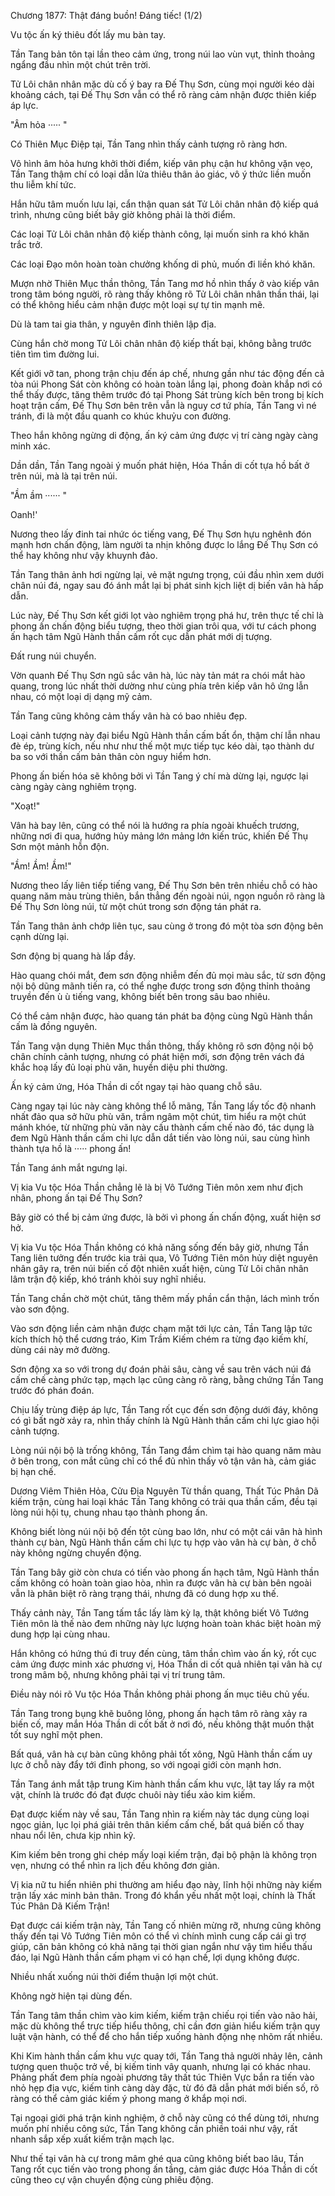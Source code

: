 




Chương 1877: Thật đáng buồn! Đáng tiếc! (1/2)


Vu tộc ấn ký thiêu đốt lấy mu bàn tay.

Tần Tang bản tôn tại lần theo cảm ứng, trong núi lao vùn vụt, thỉnh thoảng ngẩng đầu nhìn một chút trên trời.

Tử Lôi chân nhân mặc dù cố ý bay ra Đế Thụ Sơn, cùng mọi người kéo dài khoảng cách, tại Đế Thụ Sơn vẫn có thể rõ ràng cảm nhận được thiên kiếp áp lực.

"Âm hỏa ····· "

Có Thiên Mục Điệp tại, Tần Tang nhìn thấy cảnh tượng rõ ràng hơn.

Vô hình âm hỏa hưng khởi thời điểm, kiếp vân phụ cận hư không vặn vẹo, Tần Tang thậm chí có loại dẫn lửa thiêu thân ảo giác, vô ý thức liền muốn thu liễm khí tức.

Hắn hữu tâm muốn lưu lại, cẩn thận quan sát Tử Lôi chân nhân độ kiếp quá trình, nhưng cũng biết bây giờ không phải là thời điểm.

Các loại Tử Lôi chân nhân độ kiếp thành công, lại muốn sinh ra khó khăn trắc trở.

Các loại Đạo môn hoàn toàn chưởng khống di phủ, muốn đi liền khó khăn.

Mượn nhờ Thiên Mục thần thông, Tần Tang mơ hồ nhìn thấy ở vào kiếp vân trong tâm bóng người, rõ ràng thấy không rõ Tử Lôi chân nhân thần thái, lại có thể không hiểu cảm nhận được một loại sự tự tin mạnh mẽ.

Dù là tam tai gia thân, y nguyên đỉnh thiên lập địa.

Cùng hắn chờ mong Tử Lôi chân nhân độ kiếp thất bại, không bằng trước tiên tìm tìm đường lui.

Kết giới vỡ tan, phong trận chịu đến áp chế, nhưng gần như tác động đến cả tòa núi Phong Sát còn không có hoàn toàn lắng lại, phong đoàn khắp nơi có thể thấy được, tăng thêm trước đó tại Phong Sát trùng kích bên trong bị kích hoạt trận cấm, Đế Thụ Sơn bên trên vẫn là nguy cơ tứ phía, Tần Tang vì né tránh, đi là một đầu quanh co khúc khuỷu con đường.

Theo hắn không ngừng di động, ấn ký cảm ứng được vị trí càng ngày càng minh xác.

Dần dần, Tần Tang ngoài ý muốn phát hiện, Hóa Thần di cốt tựa hồ bất ở trên núi, mà là tại trên núi.

"Ầm ầm ······ "

Oanh!'

Nương theo lấy đinh tai nhức óc tiếng vang, Đế Thụ Sơn hựu nghênh đón mạnh hơn chấn động, làm người ta nhịn không được lo lắng Đế Thụ Sơn có thể hay không như vậy khuynh đảo.

Tần Tang thân ảnh hơi ngừng lại, vẻ mặt ngưng trọng, cúi đầu nhìn xem dưới chân núi đá, ngay sau đó ánh mắt lại bị phát sinh kịch liệt dị biến vân hà hấp dẫn.

Lúc này, Đế Thụ Sơn kết giới lọt vào nghiêm trọng phá hư, trên thực tế chỉ là phong ấn chấn động biểu tượng, theo thời gian trôi qua, với tư cách phong ấn hạch tâm Ngũ Hành thần cấm rốt cục dẫn phát mới dị tượng.

Đất rung núi chuyển.

Vờn quanh Đế Thụ Sơn ngũ sắc vân hà, lúc này tản mát ra chói mắt hào quang, trong lúc nhất thời dường như cùng phía trên kiếp vân hô ứng lẫn nhau, có một loại dị dạng mỹ cảm.

Tần Tang cũng không cảm thấy vân hà có bao nhiêu đẹp.

Loại cảnh tượng này đại biểu Ngũ Hành thần cấm bất ổn, thậm chí lẫn nhau đè ép, trùng kích, nếu như như thế một mực tiếp tục kéo dài, tạo thành dư ba so với thần cấm bản thân còn nguy hiểm hơn.

Phong ấn biến hóa sẽ không bởi vì Tần Tang ý chí mà dừng lại, ngược lại càng ngày càng nghiêm trọng.

"Xoạt!"

Vân hà bay lên, cũng có thể nói là hướng ra phía ngoài khuếch trương, những nơi đi qua, hướng hủy mảng lớn mảng lớn kiến trúc, khiến Đế Thụ Sơn một mảnh hỗn độn.

"Ầm! Ầm! Ầm!"

Nương theo lấy liên tiếp tiếng vang, Đế Thụ Sơn bên trên nhiều chỗ có hào quang năm màu trùng thiên, bắn thẳng đến ngoài núi, ngọn nguồn rõ ràng là Đế Thụ Sơn lòng núi, từ một chút trong sơn động tán phát ra.

Tần Tang thân ảnh chớp liên tục, sau cùng ở trong đó một tòa sơn động bên cạnh dừng lại.

Sơn động bị quang hà lấp đầy.

Hào quang chói mắt, đem sơn động nhiễm đến đủ mọi màu sắc, từ sơn động nội bộ dũng mãnh tiến ra, có thể nghe được trong sơn động thỉnh thoảng truyền đến ù ù tiếng vang, không biết bên trong sâu bao nhiêu.

Có thể cảm nhận được, hào quang tán phát ba động cùng Ngũ Hành thần cấm là đồng nguyên.

Tần Tang vận dụng Thiên Mục thần thông, thấy không rõ sơn động nội bộ chân chính cảnh tượng, nhưng có phát hiện mới, sơn động trên vách đá khắc hoạ lấy đủ loại phù văn, huyền diệu phi thường.

Ấn ký cảm ứng, Hóa Thần di cốt ngay tại hào quang chỗ sâu.

Càng ngay tại lúc này càng không thể lỗ mãng, Tần Tang lấy tốc độ nhanh nhất đảo qua sở hữu phù văn, trầm ngâm một chút, tìm hiểu ra một chút mánh khóe, từ những phù văn này cấu thành cấm chế nào đó, tác dụng là đem Ngũ Hành thần cấm chi lực dẫn dắt tiến vào lòng núi, sau cùng hình thành tựa hồ là ····· phong ấn!

Tần Tang ánh mắt ngưng lại.

Vị kia Vu tộc Hóa Thần chẳng lẽ là bị Vô Tướng Tiên môn xem như địch nhân, phong ấn tại Đế Thụ Sơn?

Bây giờ có thể bị cảm ứng được, là bởi vì phong ấn chấn động, xuất hiện sơ hở.

Vị kia Vu tộc Hóa Thần không có khả năng sống đến bây giờ, nhưng Tần Tang liên tưởng đến trước kia trải qua, Vô Tướng Tiên môn hủy diệt nguyên nhân gây ra, trên núi biến cố đột nhiên xuất hiện, cùng Tử Lôi chân nhân lâm trận độ kiếp, khó tránh khỏi suy nghĩ nhiều.

Tần Tang chần chờ một chút, tăng thêm mấy phần cẩn thận, lách mình trốn vào sơn động.

Vào sơn động liền cảm nhận được chạm mặt tới lực cản, Tần Tang lập tức kích thích hộ thể cương tráo, Kim Trầm Kiếm chém ra từng đạo kiếm khí, dùng cái này mở đường.

Sơn động xa so với trong dự đoán phải sâu, càng về sau trên vách núi đá cấm chế càng phức tạp, mạch lạc cũng càng rõ ràng, bằng chứng Tần Tang trước đó phán đoán.

Chịu lấy trùng điệp áp lực, Tần Tang rốt cục đến sơn động dưới đáy, không có gì bất ngờ xảy ra, nhìn thấy chính là Ngũ Hành thần cấm chi lực giao hội cảnh tượng.

Lòng núi nội bộ là trống không, Tần Tang đắm chìm tại hào quang năm màu ở bên trong, con mắt cũng chỉ có thể đủ nhìn thấy vô tận vân hà, cảm giác bị hạn chế.

Dương Viêm Thiên Hỏa, Cửu Địa Nguyên Từ thần quang, Thất Túc Phân Dã kiếm trận, cùng hai loại khác Tần Tang không có trải qua thần cấm, đều tại lòng núi hội tụ, chung nhau tạo thành phong ấn.

Không biết lòng núi nội bộ đến tột cùng bao lớn, như có một cái vân hà hình thành cự bàn, Ngũ Hành thần cấm chi lực tụ hợp vào vân hà cự bàn, ở chỗ này không ngừng chuyển động.

Tần Tang bây giờ còn chưa có tiến vào phong ấn hạch tâm, Ngũ Hành thần cấm không có hoàn toàn giao hòa, nhìn ra được vân hà cự bàn bên ngoài vẫn là phân biệt rõ ràng trạng thái, nhưng đã có dung hợp xu thế.

Thấy cảnh này, Tần Tang tấm tắc lấy làm kỳ lạ, thật không biết Vô Tướng Tiên môn là thế nào đem những này lực lượng hoàn toàn khác biệt hoàn mỹ dung hợp lại cùng nhau.

Hắn không có hứng thú đi truy đến cùng, tâm thần chìm vào ấn ký, rốt cục cảm ứng được minh xác phương vị, Hóa Thần di cốt quả nhiên tại vân hà cự trong mâm bộ, nhưng không phải tại vị trí trung tâm.

Điều này nói rõ Vu tộc Hóa Thần không phải phong ấn mục tiêu chủ yếu.

Tần Tang trong bụng khẽ buông lỏng, phong ấn hạch tâm rõ ràng xảy ra biến cố, may mắn Hóa Thần di cốt bất ở nơi đó, nếu không thật muốn thật tốt suy nghĩ một phen.

Bất quá, vân hà cự bàn cũng không phải tốt xông, Ngũ Hành thần cấm uy lực ở chỗ này đẩy tới đỉnh phong, so với ngoại giới còn mạnh hơn.

Tần Tang ánh mắt tập trung Kim hành thần cấm khu vực, lật tay lấy ra một vật, chính là trước đó đạt được chuôi này tiểu xảo kim kiếm.

Đạt được kiếm này về sau, Tần Tang nhìn ra kiếm này tác dụng cùng loại ngọc giản, lục lọi phá giải trên thân kiếm cấm chế, bất quá biến cố thay nhau nổi lên, chưa kịp nhìn kỹ.

Kim kiếm bên trong ghi chép mấy loại kiếm trận, đại bộ phận là không trọn vẹn, nhưng có thể nhìn ra lịch đều không đơn giản.

Vị kia nữ tu hiển nhiên phi thường am hiểu đạo này, lĩnh hội những này kiếm trận lấy xác minh bản thân. Trong đó khẩn yếu nhất một loại, chính là Thất Túc Phân Dã Kiếm Trận!

Đạt được cái kiếm trận này, Tần Tang cố nhiên mừng rỡ, nhưng cũng không thấy đến tại Vô Tướng Tiên môn có thể vì chính mình cung cấp cái gì trợ giúp, căn bản không có khả năng tại thời gian ngắn như vậy tìm hiểu thấu đáo, lại Ngũ Hành thần cấm phạm vi có hạn chế, lợi dụng không được.

Nhiều nhất xuống núi thời điểm thuận lợi một chút.

Không ngờ hiện tại dùng đến.

Tần Tang tâm thần chìm vào kim kiếm, kiếm trận chiếu rọi tiến vào não hải, mặc dù không thể trực tiếp hiểu thông, chỉ cần đơn giản hiểu kiếm trận quy luật vận hành, có thể để cho hắn tiếp xuống hành động nhẹ nhõm rất nhiều.

Khi Kim hành thần cấm khu vực quay tới, Tần Tang thả người nhảy lên, cảnh tượng quen thuộc trở về, bị kiếm tinh vây quanh, nhưng lại có khác nhau. Phảng phất đem phía ngoài phương tây thất túc Thiên Vực bắn ra tiến vào nhỏ hẹp địa vực, kiếm tinh càng dày đặc, từ đó đã dẫn phát mới biến số, rõ ràng có thể cảm giác kiếm ý phong mang ở khắp mọi nơi.

Tại ngoại giới phá trận kinh nghiệm, ở chỗ này cũng có thể dùng tới, nhưng muốn phí nhiều công sức, Tần Tang không cần phiền toái như vậy, rất nhanh sắp xếp xuất kiếm trận mạch lạc.

Như thế tại vân hà cự trong mâm ghé qua cũng không biết bao lâu, Tần Tang rốt cục tiến vào trong phong ấn tầng, cảm giác được Hóa Thần di cốt cũng theo cự vận chuyển động cùng phiêu động.




